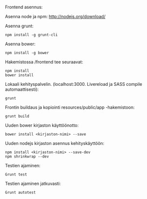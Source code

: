Frontend asennus:

Asenna node ja npm:
http://nodejs.org/download/

Asenna grunt:

```
npm install -g grunt-cli
```

Asenna bower:

```
npm install -g bower
```

Hakemistossa /frontend tee seuraavat:

```
npm install
bower install
```

Lokaali kehityspalvelin. (localhost:3000. Livereload ja SASS compile automaattisesti):

```
grunt
```

Frontin buildaus ja kopiointi resources/public/app -hakemistoon:

```
grunt build
```

Uuden bower kirjaston käyttöönotto:

```
bower install <kirjaston-nimi> --save
```

Uuden nodejs kirjaston asennus kehityskäyttöön:

```
npm install <kirjaston-nimi> --save-dev
npm shrinkwrap --dev
```

Testien ajaminen:

```
Grunt test
```

Testien ajaminen jatkuvasti:

```
Grunt autotest
```








